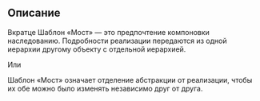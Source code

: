 ## Описание

Вкратце
Шаблон «Мост» — это предпочтение компоновки наследованию.
Подробности реализации передаются из одной иерархии другому объекту с отдельной иерархией.

Или

Шаблон «Мост» означает отделение абстракции от реализации, чтобы их обе можно было изменять независимо друг от друга.

